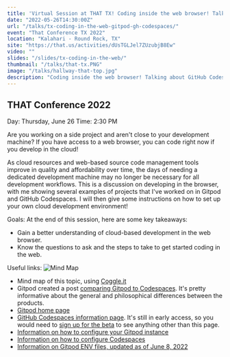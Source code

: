 ```yaml
---
title: 'Virtual Session at THAT TX! Coding inside the web browser! Talking about GitHub Codespaces and Gitpod.'
date: "2022-05-26T14:30:00Z"
url: "/talks/tx-coding-in-the-web-gitpod-gh-codespaces/"
event: "That Conference TX 2022"
location: "Kalahari - Round Rock, TX"
site: "https://that.us/activities/dUsTGLJel7ZUzubjB8Ew"
video: ""
slides: "/slides/tx-coding-in-the-web/"
thumbnail: "/talks/that-tx.PNG"
image: "/talks/hallway-that-top.jpg"
description: "Coding inside the web browser! Talking about GitHub Codespaces and Gitpod."
---
```

## THAT Conference 2022

Day: Thursday, June 26   Time: 2:30 PM  

Are you working on a side project and aren't close to your development machine? If you have access to a web browser, you can code right now if you develop in the cloud!

As cloud resources and web-based source code management tools improve in quality and affordability over time, the days of needing a dedicated development machine may no longer be necessary for all development workflows.
This is a discussion on developing in the browser, with me showing several examples of projects that I've worked on in Gitpod and GitHub Codespaces.
I will then give some instructions on how to set up your own cloud development environment!

Goals:
At the end of this session, here are some key takeaways:
* Gain a better understanding of cloud-based development in the web browser.
* Know the questions to ask and the steps to take to get started coding in the web.

Useful links:
![Mind Map](/img/browserMindMap.PNG)
* Mind map of this topic, using [Coggle.it](https://coggle.it/)
* Gitpod created a post [comparing Gitpod to Codespaces](https://www.gitpod.io/gitpod-vs-github-codespaces). It's pretty informative about the general and philosophical differences between the products.
* [Gitpod home page](https://www.gitpod.io/)
* [GitHub Codespaces information page](https://github.com/features/codespaces). It's still in early access, so you would need to [sign up for the beta](https://github.com/features/codespaces/signup) to see anything other than this page.
* [Information on how to configure your Gitpod instance](https://www.gitpod.io/docs/configure)
* [Information on how to configure Codespaces](https://docs.github.com/en/codespaces/customizing-your-codespace/personalizing-codespaces-for-your-account)
* [Information on Gitpod ENV files, updated as of June 8, 2022](https://www.gitpod.io/guides/automate-env-files-with-gitpod-environment-variables)